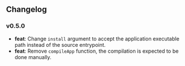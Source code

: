 ## Changelog

### v0.5.0

*   **feat**: Change `install` argument to accept the application executable path instead of the source entrypoint.
*   **feat**: Remove `compileApp` function, the compilation is expected to be done manually.
